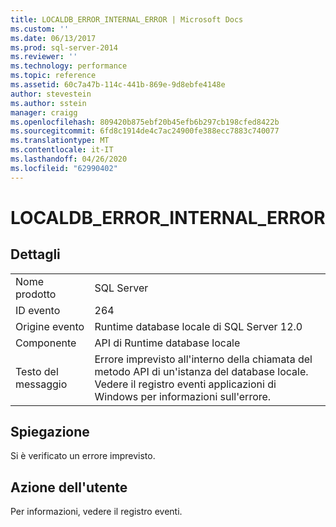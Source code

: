```yaml
---
title: LOCALDB_ERROR_INTERNAL_ERROR | Microsoft Docs
ms.custom: ''
ms.date: 06/13/2017
ms.prod: sql-server-2014
ms.reviewer: ''
ms.technology: performance
ms.topic: reference
ms.assetid: 60c7a47b-114c-441b-869e-9d8ebfe4148e
author: stevestein
ms.author: sstein
manager: craigg
ms.openlocfilehash: 809420b875ebf20b45efb6b297cb198cfed8422b
ms.sourcegitcommit: 6fd8c1914de4c7ac24900fe388ecc7883c740077
ms.translationtype: MT
ms.contentlocale: it-IT
ms.lasthandoff: 04/26/2020
ms.locfileid: "62990402"
---
```

# <a name="localdb_error_internal_error"></a>LOCALDB_ERROR_INTERNAL_ERROR
    
## <a name="details"></a>Dettagli  
  
|||  
|-|-|  
|Nome prodotto|SQL Server|  
|ID evento|264|  
|Origine evento|Runtime database locale di SQL Server 12.0|  
|Componente|API di Runtime database locale|  
|Testo del messaggio|Errore imprevisto all'interno della chiamata del metodo API di un'istanza del database locale. Vedere il registro eventi applicazioni di Windows per informazioni sull'errore.|  
  
## <a name="explanation"></a>Spiegazione  
 Si è verificato un errore imprevisto.  
  
## <a name="user-action"></a>Azione dell'utente  
 Per informazioni, vedere il registro eventi.  
  
  
